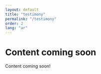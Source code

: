 ```yaml
---
layout: default
title: "testimony"
permalink: "/testimony"
order: 2
lang: "ar"
---
```


# Content coming soon

Content coming soon!